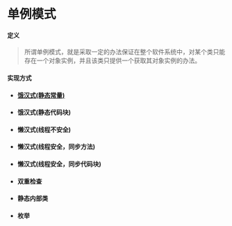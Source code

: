 # 单例模式

#### 定义

>所谓单例模式，就是采取一定的办法保证在整个软件系统中，对某个类只能存在一个对象实例，并且该类只提供一个获取其对象实例的办法。

#### 实现方式

* #### [饿汉式(静态常量)](hungry/constant.md)

* #### 饿汉式(静态代码块)

* #### 懒汉式(线程不安全)

* #### 懒汉式(线程安全，同步方法)

* #### 懒汉式(线程安全，同步代码块)

* #### 双重检查

* #### 静态内部类

* #### 枚举
